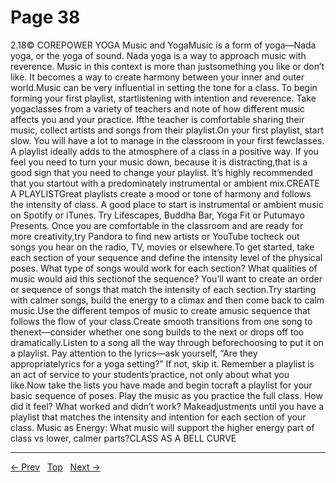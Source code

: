 # Page 38

2.18© COREPOWER YOGA Music and YogaMusic is a form of yoga—Nada yoga, or the yoga of sound. Nada yoga is a way to approach music with reverence. Music in this context is more than justsomething you like or don’t like. It becomes a way to create harmony between your inner and outer world.Music can be very influential in setting the tone for a class. To begin forming your first playlist, startlistening with intention and reverence. Take yogaclasses from a variety of teachers and note of how different music affects you and your practice. Ifthe teacher is comfortable sharing their music, collect artists and songs from their playlist.On your first playlist, start slow. You will have a lot to manage in the classroom in your first fewclasses. A playlist ideally adds to the atmosphere of a class in a positive way. If you feel you need to turn your music down, because it is distracting,that is a good sign that you need to change your playlist. It’s highly recommended that you startout with a predominately instrumental or ambient mix.CREATE A PLAYLISTGreat playlists create a mood or tone of harmony and follows the intensity of class. A good place to start is instrumental or ambient music on Spotify or iTunes. Try Lifescapes, Buddha Bar, Yoga Fit or Putumayo Presents. Once you are comfortable in the classroom and are ready for more creativity,try Pandora to find new artists or YouTube tocheck out songs you hear on the radio, TV, movies or elsewhere.To get started, take each section of your sequence and define the intensity level of the physical poses. What type of songs would work for each section? What qualities of music would aid this sectionof the sequence? You’ll want to create an order or sequence of songs that match the intensity of each section.Try starting with calmer songs, build the energy to a climax and then come back to calm music.Use the different tempos of music to create amusic sequence that follows the flow of your class.Create smooth transitions from one song to thenext—consider whether one song builds to the next or drops off too dramatically.Listen to a song all the way through beforechoosing to put it on a playlist. Pay attention to the lyrics—ask yourself, “Are they appropriatelyrics for a yoga setting?” If not, skip it. Remember a playlist is an act of service to your students’practice, not only about what you like.Now take the lists you have made and begin tocraft a playlist for your basic sequence of poses. Play the music as you practice the full class. How did it feel? What worked and didn’t work? Makeadjustments until you have a playlist that matches the intensity and intention for each section of your class.
Music as Energy: What music will support the higher energy part of class vs lower, calmer parts?CLASS AS A BELL CURVE


---
[← Prev](/pages/page-037.md) &nbsp; [Top](/index.md) &nbsp; [Next →](/pages/page-039.md)
